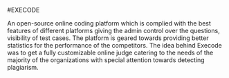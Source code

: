 #EXECODE

An open-source online coding platform which is complied with the best features of different platforms giving the admin control over the questions, visibility of test cases. The platform is geared towards providing better statistics for the performance of the competitors. The idea behind Execode was to get a fully customizable online judge catering to the needs of the majority of the organizations with special attention towards detecting plagiarism.
